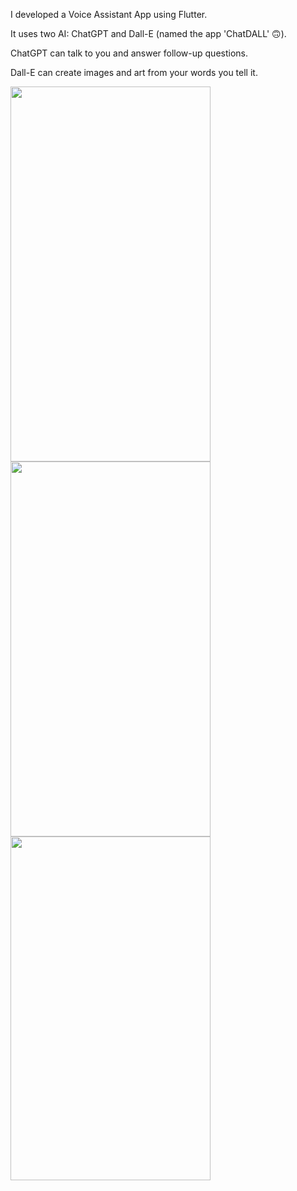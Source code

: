 I developed a Voice Assistant App using Flutter. 

It uses two AI: ChatGPT and Dall-E (named the app 'ChatDALL' 🙃). 

ChatGPT can talk to you and answer follow-up questions. 

Dall-E can create images and art from your words you tell it.

<img src="https://github.com/AbuSuf1an/ChatDALL/assets/68038121/04c8ed13-94ee-4780-abf0-c34475567b23" width="320" height="600" />

<img src="https://github.com/AbuSuf1an/ChatDALL/assets/68038121/c08722d5-740c-4edc-bc76-b114762e1def" width="320" height="600" />

<img src="https://github.com/AbuSuf1an/ChatDALL/assets/68038121/aeadee79-ad58-48a6-aeca-6084f5fb95ae" width="320" height="550" />